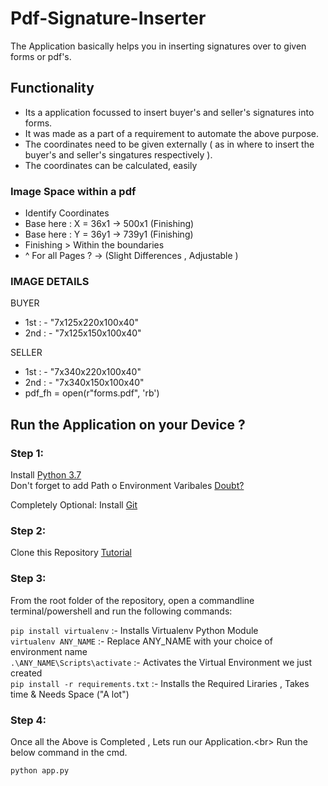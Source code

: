 # Pdf-Signature-Inserter
The Application basically helps you in inserting signatures over to given forms or pdf's. <br/>

## Functionality 

- Its a application focussed to insert buyer's and seller's signatures into forms.
- It was made as a part of a requirement to automate the above purpose.
- The coordinates need to be given externally ( as in where to insert the buyer's and seller's singatures respectively ).
- The coordinates can be calculated, easily 

### Image Space within a pdf
- Identify Coordinates
- Base here : X = 36x1 -> 500x1  (Finishing)
- Base here : Y =  36y1 -> 739y1 (Finishing)
- Finishing > Within the boundaries
- ^ For all Pages ? ->  (Slight Differences , Adjustable )

### IMAGE DETAILS


BUYER<br/>
- 1st : - "7x125x220x100x40"
- 2nd : - "7x125x150x100x40"

SELLER<br/>
- 1st : - "7x340x220x100x40"
- 2nd : - "7x340x150x100x40"
- pdf_fh = open(r"forms.pdf", 'rb')

## Run the Application on your Device ?

### Step 1:
Install [Python 3.7](https://www.python.org/downloads/release/python-370/)  
Don't forget to add Path o Environment Varibales [Doubt?](https://www.educative.io/edpresso/how-to-add-python-to-path-variable-in-windows)

Completely Optional:
Install [Git](https://git-scm.com/downloads)

### Step 2:
Clone this Repository [Tutorial](https://www.youtube.com/watch?v=O72FWNeO-xY)

### Step 3:
From the root folder of the repository, open a commandline terminal/powershell and run the following commands:<br />

`pip install virtualenv` :- Installs Virtualenv Python Module<br />
`virtualenv ANY_NAME` :- Replace ANY_NAME with your choice of environment name<br />
`.\ANY_NAME\Scripts\activate` :- Activates the Virtual Environment we just created<br />
`pip install -r requirements.txt` :- Installs the Required Liraries , Takes time & Needs Space ("A lot")<br />

### Step 4:
Once all the Above is Completed , Lets run our Application.<br\>
Run the below command in the cmd.

`python app.py`
